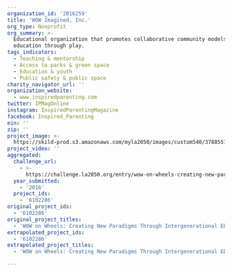 ```yaml
---
organization_id: '2016259'
title: 'WOW Imagined, Inc.'
org_type: Nonprofit
org_summary: >-
  Educational organization that promotes collaborative community models of
  education through play.
tags_indicators:
  - Teaching & mentorship
  - Access to parks & green space
  - Education & youth
  - Public safety & public space
charity_navigator_url: ''
organization_website:
  - www.inspiredparenting.com
twitter: IPMagOnline
instagram: InspiredParentingMagazine
facebook: Inspired_Parenting
ein: ''
zip: ''
project_image: >-
  https://skild-prod.s3.amazonaws.com/myla2050/images/custom540/3788557564741-team90.jpg
project_video: ''
aggregated:
  challenge_url:
    - >-
      https://challenge.la2050.org/entry/wow-on-wheels-creating-new-paradigms-through-intergenerational-eduplay
  year_submitted:
    - '2016'
  project_ids:
    - '6102286'
original_project_ids:
  - '6102286'
original_project_titles:
  - 'WOW on Wheels: Creating New Paradigms Through Intergenerational EDUPlay'
extrapolated_project_ids:
  - '6102286'
extrapolated_project_titles:
  - 'WOW on Wheels: Creating New Paradigms Through Intergenerational EDUPlay'

---
```

